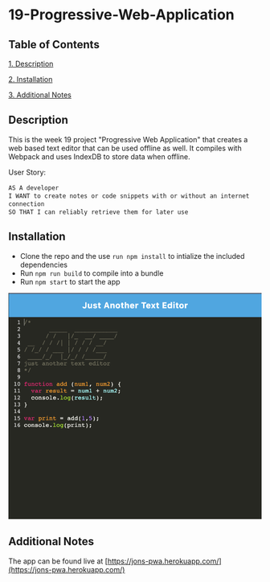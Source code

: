# 19-Progressive-Web-Application

## Table of Contents

[1. Description](#Description)

[2. Installation](#Installation)

[3. Additional Notes](#Additional_Notes)  

## Description

This is the week 19 project "Progressive Web Application" that creates a web based text editor that can be used offline as well. It compiles with Webpack and uses IndexDB to store data when offline.

User Story:

```text
AS A developer
I WANT to create notes or code snippets with or without an internet connection
SO THAT I can reliably retrieve them for later use
```

## Installation

* Clone the repo and the use `run npm install` to intialize the included dependencies
* Run `npm run build` to compile into a bundle
* Run `npm start` to start the app

![Finished Site](./assets/screenshot.png)

## Additional Notes

The app can be found live at [https://jons-pwa.herokuapp.com/](https://jons-pwa.herokuapp.com/)